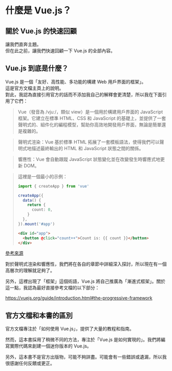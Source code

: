 # 什麼是 Vue.js？

## 關於 Vue.js 的快速回顧

讓我們直奔主題。  
但在此之前，讓我們快速回顧一下 Vue.js 的全部內容。

## Vue.js 到底是什麼？

Vue.js 是一個「友好、高性能、多功能的構建 Web 用戶界面的框架」。  
這是官方文檔主頁上的說明。  
對此，我認為直接引用官方的話而不添加我自己的解釋會更清楚，所以我在下面引用了它們：

> Vue（發音為 /vjuː/，類似 view）是一個用於構建用戶界面的 JavaScript 框架。它建立在標準 HTML、CSS 和 JavaScript 的基礎上，並提供了一套聲明式的、組件化的編程模型，幫助你高效地開發用戶界面，無論是簡單還是複雜的。

> 聲明式渲染：Vue 基於標準 HTML 拓展了一套模板語法，使得我們可以聲明式地描述最終輸出的 HTML 和 JavaScript 狀態之間的關係。

> 響應性：Vue 會自動跟蹤 JavaScript 狀態變化並在改變發生時響應式地更新 DOM。

> 這裡是一個最小的示例：
>
> ```ts
> import { createApp } from 'vue'
>
> createApp({
>   data() {
>     return {
>       count: 0,
>     }
>   },
> }).mount('#app')
> ```
>
> ```html
> <div id="app">
>   <button @click="count++">Count is: {{ count }}</button>
> </div>
> ```

[參考來源](https://vuejs.org/guide/introduction.html#what-is-vue)

對於聲明式渲染和響應性，我們將在各自的章節中詳細深入探討，所以現在有一個高層次的理解就足夠了。

另外，這裡出現了「框架」這個術語，Vue.js 將自己推廣為「漸進式框架」。關於這一點，我認為最好直接參考文檔的以下部分：

https://vuejs.org/guide/introduction.html#the-progressive-framework

## 官方文檔和本書的區別

官方文檔專注於「如何使用 Vue.js」，提供了大量的教程和指南。

然而，這本書採用了稍微不同的方法，專注於「Vue.js 是如何實現的」。我們將編寫實際代碼來創建一個迷你版本的 Vue.js。

另外，這本書不是官方出版物，可能不夠詳盡。可能會有一些錯誤或遺漏，所以我很感謝任何反饋或更正。
